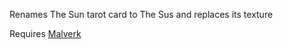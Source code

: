 Renames The Sun tarot card to The Sus and replaces its texture

Requires [Malverk](https://github.com/Eremel/Malverk)
